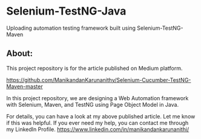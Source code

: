 # Selenium-TestNG-Java
Uploading automation testing framework built using Selenium-TestNG-Maven


About:
------
This project repository is for the article published on Medium platform.

https://github.com/ManikandanKarunanithy/Selenium-Cucumber-TestNG-Maven-master

In this project repository, we are designing a Web Automation framework with Selenium, Maven, and TestNG using Page Object Model in Java.

For details, you can have a look at my above published article. Let me know if this was helpful. If you ever need my help, you can contact me through my LinkedIn Profile.
https://www.linkedin.com/in/manikandankarunanithi/
